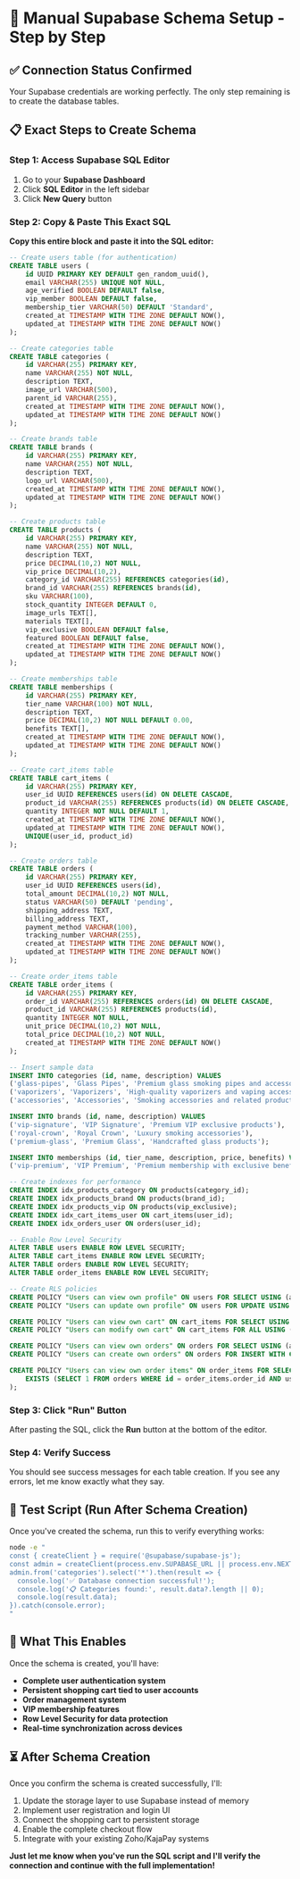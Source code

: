 # 🚀 Manual Supabase Schema Setup - Step by Step

## ✅ Connection Status Confirmed
Your Supabase credentials are working perfectly. The only step remaining is to create the database tables.

## 📋 Exact Steps to Create Schema

### Step 1: Access Supabase SQL Editor
1. Go to your **Supabase Dashboard**
2. Click **SQL Editor** in the left sidebar
3. Click **New Query** button

### Step 2: Copy & Paste This Exact SQL
**Copy this entire block and paste it into the SQL editor:**

```sql
-- Create users table (for authentication)
CREATE TABLE users (
    id UUID PRIMARY KEY DEFAULT gen_random_uuid(),
    email VARCHAR(255) UNIQUE NOT NULL,
    age_verified BOOLEAN DEFAULT false,
    vip_member BOOLEAN DEFAULT false,
    membership_tier VARCHAR(50) DEFAULT 'Standard',
    created_at TIMESTAMP WITH TIME ZONE DEFAULT NOW(),
    updated_at TIMESTAMP WITH TIME ZONE DEFAULT NOW()
);

-- Create categories table
CREATE TABLE categories (
    id VARCHAR(255) PRIMARY KEY,
    name VARCHAR(255) NOT NULL,
    description TEXT,
    image_url VARCHAR(500),
    parent_id VARCHAR(255),
    created_at TIMESTAMP WITH TIME ZONE DEFAULT NOW(),
    updated_at TIMESTAMP WITH TIME ZONE DEFAULT NOW()
);

-- Create brands table
CREATE TABLE brands (
    id VARCHAR(255) PRIMARY KEY,
    name VARCHAR(255) NOT NULL,
    description TEXT,
    logo_url VARCHAR(500),
    created_at TIMESTAMP WITH TIME ZONE DEFAULT NOW(),
    updated_at TIMESTAMP WITH TIME ZONE DEFAULT NOW()
);

-- Create products table
CREATE TABLE products (
    id VARCHAR(255) PRIMARY KEY,
    name VARCHAR(255) NOT NULL,
    description TEXT,
    price DECIMAL(10,2) NOT NULL,
    vip_price DECIMAL(10,2),
    category_id VARCHAR(255) REFERENCES categories(id),
    brand_id VARCHAR(255) REFERENCES brands(id),
    sku VARCHAR(100),
    stock_quantity INTEGER DEFAULT 0,
    image_urls TEXT[],
    materials TEXT[],
    vip_exclusive BOOLEAN DEFAULT false,
    featured BOOLEAN DEFAULT false,
    created_at TIMESTAMP WITH TIME ZONE DEFAULT NOW(),
    updated_at TIMESTAMP WITH TIME ZONE DEFAULT NOW()
);

-- Create memberships table
CREATE TABLE memberships (
    id VARCHAR(255) PRIMARY KEY,
    tier_name VARCHAR(100) NOT NULL,
    description TEXT,
    price DECIMAL(10,2) NOT NULL DEFAULT 0.00,
    benefits TEXT[],
    created_at TIMESTAMP WITH TIME ZONE DEFAULT NOW(),
    updated_at TIMESTAMP WITH TIME ZONE DEFAULT NOW()
);

-- Create cart_items table
CREATE TABLE cart_items (
    id VARCHAR(255) PRIMARY KEY,
    user_id UUID REFERENCES users(id) ON DELETE CASCADE,
    product_id VARCHAR(255) REFERENCES products(id) ON DELETE CASCADE,
    quantity INTEGER NOT NULL DEFAULT 1,
    created_at TIMESTAMP WITH TIME ZONE DEFAULT NOW(),
    updated_at TIMESTAMP WITH TIME ZONE DEFAULT NOW(),
    UNIQUE(user_id, product_id)
);

-- Create orders table
CREATE TABLE orders (
    id VARCHAR(255) PRIMARY KEY,
    user_id UUID REFERENCES users(id),
    total_amount DECIMAL(10,2) NOT NULL,
    status VARCHAR(50) DEFAULT 'pending',
    shipping_address TEXT,
    billing_address TEXT,
    payment_method VARCHAR(100),
    tracking_number VARCHAR(255),
    created_at TIMESTAMP WITH TIME ZONE DEFAULT NOW(),
    updated_at TIMESTAMP WITH TIME ZONE DEFAULT NOW()
);

-- Create order_items table
CREATE TABLE order_items (
    id VARCHAR(255) PRIMARY KEY,
    order_id VARCHAR(255) REFERENCES orders(id) ON DELETE CASCADE,
    product_id VARCHAR(255) REFERENCES products(id),
    quantity INTEGER NOT NULL,
    unit_price DECIMAL(10,2) NOT NULL,
    total_price DECIMAL(10,2) NOT NULL,
    created_at TIMESTAMP WITH TIME ZONE DEFAULT NOW()
);

-- Insert sample data
INSERT INTO categories (id, name, description) VALUES
('glass-pipes', 'Glass Pipes', 'Premium glass smoking pipes and accessories'),
('vaporizers', 'Vaporizers', 'High-quality vaporizers and vaping accessories'),
('accessories', 'Accessories', 'Smoking accessories and related products');

INSERT INTO brands (id, name, description) VALUES
('vip-signature', 'VIP Signature', 'Premium VIP exclusive products'),
('royal-crown', 'Royal Crown', 'Luxury smoking accessories'),
('premium-glass', 'Premium Glass', 'Handcrafted glass products');

INSERT INTO memberships (id, tier_name, description, price, benefits) VALUES
('vip-premium', 'VIP Premium', 'Premium membership with exclusive benefits', 99.99, ARRAY['Exclusive product access', 'Priority customer support', 'Free shipping on all orders', 'Early access to new products']);

-- Create indexes for performance
CREATE INDEX idx_products_category ON products(category_id);
CREATE INDEX idx_products_brand ON products(brand_id);
CREATE INDEX idx_products_vip ON products(vip_exclusive);
CREATE INDEX idx_cart_items_user ON cart_items(user_id);
CREATE INDEX idx_orders_user ON orders(user_id);

-- Enable Row Level Security
ALTER TABLE users ENABLE ROW LEVEL SECURITY;
ALTER TABLE cart_items ENABLE ROW LEVEL SECURITY;
ALTER TABLE orders ENABLE ROW LEVEL SECURITY;
ALTER TABLE order_items ENABLE ROW LEVEL SECURITY;

-- Create RLS policies
CREATE POLICY "Users can view own profile" ON users FOR SELECT USING (auth.uid() = id);
CREATE POLICY "Users can update own profile" ON users FOR UPDATE USING (auth.uid() = id);

CREATE POLICY "Users can view own cart" ON cart_items FOR SELECT USING (auth.uid() = user_id);
CREATE POLICY "Users can modify own cart" ON cart_items FOR ALL USING (auth.uid() = user_id);

CREATE POLICY "Users can view own orders" ON orders FOR SELECT USING (auth.uid() = user_id);
CREATE POLICY "Users can create own orders" ON orders FOR INSERT WITH CHECK (auth.uid() = user_id);

CREATE POLICY "Users can view own order items" ON order_items FOR SELECT USING (
    EXISTS (SELECT 1 FROM orders WHERE id = order_items.order_id AND user_id = auth.uid())
);
```

### Step 3: Click "Run" Button
After pasting the SQL, click the **Run** button at the bottom of the editor.

### Step 4: Verify Success
You should see success messages for each table creation. If you see any errors, let me know exactly what they say.

## 🧪 Test Script (Run After Schema Creation)
Once you've created the schema, run this to verify everything works:

```bash
node -e "
const { createClient } = require('@supabase/supabase-js');
const admin = createClient(process.env.SUPABASE_URL || process.env.NEXT_PUBLIC_SUPABASE_URL, process.env.SUPABASE_SERVICE_ROLE_KEY);
admin.from('categories').select('*').then(result => {
  console.log('✅ Database connection successful!');
  console.log('📋 Categories found:', result.data?.length || 0);
  console.log(result.data);
}).catch(console.error);
"
```

## 🎯 What This Enables
Once the schema is created, you'll have:
- **Complete user authentication system**
- **Persistent shopping cart tied to user accounts**
- **Order management system**
- **VIP membership features**
- **Row Level Security for data protection**
- **Real-time synchronization across devices**

## ⏳ After Schema Creation
Once you confirm the schema is created successfully, I'll:
1. Update the storage layer to use Supabase instead of memory
2. Implement user registration and login UI
3. Connect the shopping cart to persistent storage
4. Enable the complete checkout flow
5. Integrate with your existing Zoho/KajaPay systems

**Just let me know when you've run the SQL script and I'll verify the connection and continue with the full implementation!**